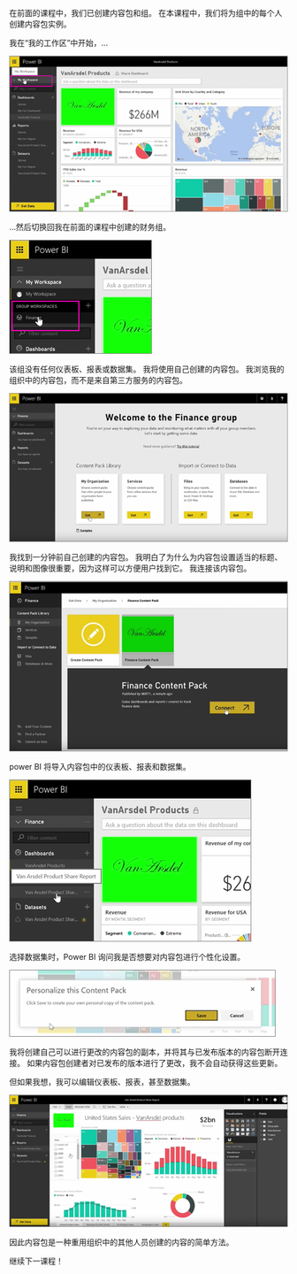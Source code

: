 在前面的课程中，我们已创建内容包和组。 在本课程中，我们将为组中的每个人创建内容包实例。

我在“我的工作区”中开始，...

![Power BI 中的共享和协作](./media/6-3-use-content-packs/pbi_learn06_03myworkspace.png)

...然后切换回我在前面的课程中创建的财务组。

![Power BI 中的共享和协作](./media/6-3-use-content-packs/pbi_learn06_03switch2group.png)

该组没有任何仪表板、报表或数据集。 我将使用自己创建的内容包。 我浏览我的组织中的内容包，而不是来自第三方服务的内容包。

![Power BI 中的共享和协作](./media/6-3-use-content-packs/pbi_learn06_03myorgcontpk.png)

我找到一分钟前自己创建的内容包。 我明白了为什么为内容包设置适当的标题、说明和图像很重要，因为这样可以方便用户找到它。 我连接该内容包。

![Power BI 中的共享和协作](./media/6-3-use-content-packs/pbi_learn06_03contgallry.png)

power BI 将导入内容包中的仪表板、报表和数据集。

![Power BI 中的共享和协作](./media/6-3-use-content-packs/pbi_learn06_03added2group.png)

选择数据集时，Power BI 询问我是否想要对内容包进行个性化设置。

![Power BI 中的共享和协作](./media/6-3-use-content-packs/pbi_learn06_03personalize.png)

我将创建自己可以进行更改的内容包的副本，并将其与已发布版本的内容包断开连接。 如果内容包创建者对已发布的版本进行了更改，我不会自动获得这些更新。

但如果我想，我可以编辑仪表板、报表，甚至数据集。

![Power BI 中的共享和协作](./media/6-3-use-content-packs/pbi_learn06_03editreport.png)

因此内容包是一种重用组织中的其他人员创建的内容的简单方法。

继续下一课程！

